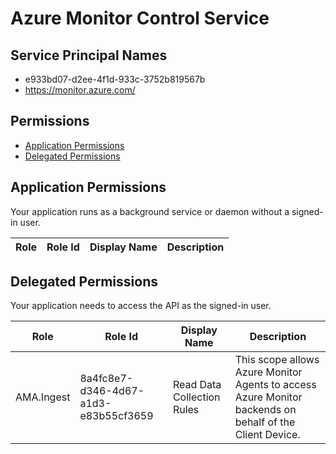 # Azure Monitor Control Service
## Service Principal Names
- e933bd07-d2ee-4f1d-933c-3752b819567b
- https://monitor.azure.com/

 ## Permissions
- [Application Permissions](#application-permissions)
- [Delegated Permissions](#delegated-permissions)

## Application Permissions
Your application runs as a background service or daemon without a signed-in user.

| Role | Role Id | Display Name | Description |
|---|---|---|---|

## Delegated Permissions
Your application needs to access the API as the signed-in user. 

| Role | Role Id | Display Name | Description |
|---|---|---|---|
| AMA.Ingest | 8a4fc8e7-d346-4d67-a1d3-e83b55cf3659 | Read Data Collection Rules | This scope allows Azure Monitor Agents to access Azure Monitor backends on behalf of the Client Device. |

